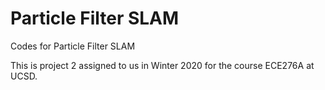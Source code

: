 # Particle Filter SLAM

Codes for Particle Filter SLAM

This is project 2 assigned to us in Winter 2020 for the course ECE276A at UCSD.
